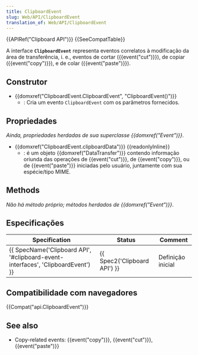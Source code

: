 ```yaml
---
title: ClipboardEvent
slug: Web/API/ClipboardEvent
translation_of: Web/API/ClipboardEvent
---
```

{{APIRef("Clipboard API")}} {{SeeCompatTable}}

A interface **`ClipboardEvent`** representa eventos correlatos à modificação da área de transferência, i. e., eventos de cortar ({{event("cut")}}), de copiar ({{event("copy")}}), e de colar ({{event("paste")}}).

## Construtor

- {{domxref("ClipboardEvent.ClipboardEvent", "ClipboardEvent()")}}
  - : Cria um evento `ClipboardEvent` com os parâmetros fornecidos.

## Propriedades

_Ainda, propriedades herdadas de sua superclasse {{domxref("Event")}}_.

- {{domxref("ClipboardEvent.clipboardData")}} {{readonlyInline}}
  - : é um objeto {{domxref("DataTransfer")}} contendo informação oriunda das operações de {{event("cut")}}, de {{event("copy")}}, ou de {{event("paste")}} iniciadas pelo usuário, juntamente com sua espécie/tipo MIME.

## Methods

_Não há método próprio; métodos herdados de {{domxref("Event")}}_.

## Especificações

| Specification                                                                                                | Status                               | Comment           |
| ------------------------------------------------------------------------------------------------------------ | ------------------------------------ | ----------------- |
| {{ SpecName('Clipboard API', '#clipboard-event-interfaces', 'ClipboardEvent') }} | {{ Spec2('Clipboard API') }} | Definição inicial |

## Compatibilidade com navegadores

{{Compat("api.ClipboardEvent")}}

## See also

- Copy-related events: {{event("copy")}}, {{event("cut")}}, {{event("paste")}}
